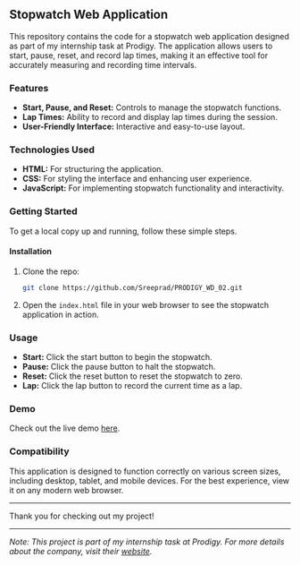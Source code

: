 ## Stopwatch Web Application

This repository contains the code for a stopwatch web application designed as part of my internship task at Prodigy. The application allows users to start, pause, reset, and record lap times, making it an effective tool for accurately measuring and recording time intervals.

### Features

- **Start, Pause, and Reset:** Controls to manage the stopwatch functions.
- **Lap Times:** Ability to record and display lap times during the session.
- **User-Friendly Interface:** Interactive and easy-to-use layout.

### Technologies Used

- **HTML:** For structuring the application.
- **CSS:** For styling the interface and enhancing user experience.
- **JavaScript:** For implementing stopwatch functionality and interactivity.

### Getting Started

To get a local copy up and running, follow these simple steps.

#### Installation

1. Clone the repo:
    ```sh
    git clone https://github.com/Sreeprad/PRODIGY_WD_02.git
    ```
2. Open the `index.html` file in your web browser to see the stopwatch application in action.

### Usage

- **Start:** Click the start button to begin the stopwatch.
- **Pause:** Click the pause button to halt the stopwatch.
- **Reset:** Click the reset button to reset the stopwatch to zero.
- **Lap:** Click the lap button to record the current time as a lap.

### Demo

Check out the live demo [here](https://sreeprad.github.io/PRODIGY_WD_02/).

### Compatibility

This application is designed to function correctly on various screen sizes, including desktop, tablet, and mobile devices. For the best experience, view it on any modern web browser.

---

Thank you for checking out my project!

---

*Note: This project is part of my internship task at Prodigy. For more details about the company, visit their [website](https://prodigyinfotech.dev/).*